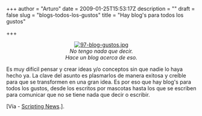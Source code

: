 +++
author = "Arturo"
date = 2009-01-25T15:53:17Z
description = ""
draft = false
slug = "blogs-todos-los-gustos"
title = "Hay blog's para todos los gustos"

+++

 <p align="center"><a href="http://geek.cl/wp-content/uploads/2009/01/001395.html"><img src="http://geeksan.com/wp-content/uploads/import/97-blog-gustos.jpg" alt="97-blog-gustos.jpg" /></a><br /><cite>No tengo nada que decir.<br />Hace un blog acerca de eso.</cite></p>

<p>Es muy difícil pensar y crear ideas y/o conceptos sin que nadie lo haya hecho ya. La clave del asunto es plasmarlos de manera exitosa y creíble para que se transformen en una gran idea. Es por eso que hay blog's para todos los gustos, desde los escritos por mascotas hasta los que se escriben para comunicar que no se tiene nada que decir o escribir.</p>

<p>[Vía - <a href="http://geek.cl/wp-content/uploads/2009/01/howBloggingWasBorn.html">Scripting News</a>.].</p>
